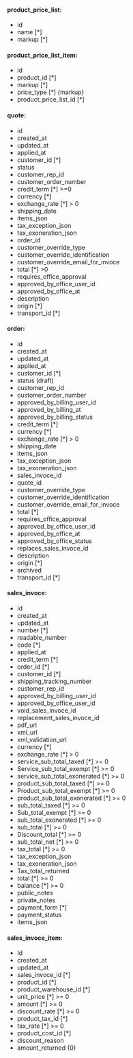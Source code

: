  

#### product_price_list:

- id
- name [*]
- markup [*]


#### product_price_list_item:

- id
- product_id [*]
- markup [*]
- price_type [*] {markup}
- product_price_list_id [*]


#### quote:

- id
- created_at
- updated_at
- applied_at
- customer_id [*]
- status
- customer_rep_id
- customer_order_number
- credit_term [*] >=0
- currency [*]
- exchange_rate [*] > 0
- shipping_date
- items_json
- tax_exception_json
- tax_exoneration_json
- order_id
- customer_override_type
- customer_override_identification
- customer_override_email_for_invoce
- total [*] >0
- requires_office_approval
- approved_by_office_user_id
- approved_by_office_at
- description
- origin [*]
- transport_id [*]


#### order:

- id
- created_at
- updated_at
- applied_at
- customer_id [*]
- status (draft)
- customer_rep_id
- customer_order_number
- approved_by_billing_user_id
- approved_by_billing_at
- approved_by_billing_status
- credit_term [*]
- currency [*]
- exchange_rate [*] > 0
- shipping_date
- items_json
- tax_exception_json
- tax_exoneration_json
- sales_invoce_id
- quote_id
- customer_override_type
- customer_override_identification
- customer_override_email_for_invoce
- total [*]
- requires_office_approval
- approved_by_office_user_id
- approved_by_office_at
- approved_by_office_status
- replaces_sales_invoce_id
- description
- origin [*]
- archived
- transport_id [*]



#### sales_invoce:

- id
- created_at
- updated_at
- number [*]
- readable_number
- code [*]
- applied_at
- credit_term [*]
- order_id [*]
- customer_id [*]
- shipping_tracking_number
- customer_rep_id
- approved_by_billing_user_id
- approved_by_office_user_id
- void_sales_invoce_id
- replacement_sales_invoce_id
- pdf_url
- xml_url
- xml_validation_url
- currency [*]
- exchange_rate [*] > 0
- service_sub_total_taxed [*] >= 0
- Service_sub_total_exempt [*] >= 0
- service_sub_total_exonerated [*] >= 0
- product_sub_total_taxed [*] >= 0
- Product_sub_total_exempt [*] >= 0
- product_sub_total_exonerated [*] >= 0
- sub_total_taxed [*] >= 0
- Sub_total_exempt [*] >= 0
- sub_total_exonerated [*] >= 0
- sub_total [*] >= 0
- Discount_total [*] >= 0
- sub_total_net [*] >= 0
- tax_total [*] >= 0
- tax_exception_json
- tax_exoneration_json
- Tax_total_returned
- total [*] >= 0
- balance [*] >= 0
- public_notes
- private_notes
- payment_form [*]
- payment_status
- items_json


#### sales_invoce_item:

- Id
- created_at
- updated_at
- sales_invoce_id [*]
- product_id [*]
- product_warehouse_id [*]
- unit_price [*] >= 0
- amount [*] >= 0
- discount_rate [*] >= 0
- product_tax_id [*]
- tax_rate [*] >= 0
- product_cost_id [*]
- discount_reason
- amount_returned {0}

